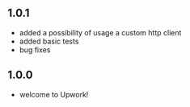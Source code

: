 ## 1.0.1
* added a possibility of usage a custom http client
* added basic tests
* bug fixes

## 1.0.0
* welcome to Upwork!
